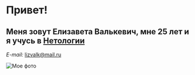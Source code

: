 # Привет!

## Меня зовут Елизавета Валькевич, мне 25 лет и я учусь в [Нетологии](https://netology.ru/)

*E-mail:* lizvalk@mail.ru

![Мое фото](https://sun9-1.userapi.com/impg/yZ7jCLE49XzWHkRex64kKSYxq4-G7qbIvP-B8w/lyMnC-hMRwM.jpg?size=1439x2160&quality=96&sign=539d47a23a2ec52c3f3c7049744937e6&type=album)
